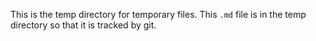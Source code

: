 This is the temp directory for temporary files.  This `.md` file is in the temp directory so that it is tracked by git.